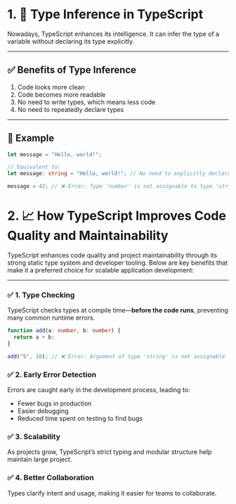 # 1. 📘 Type Inference in TypeScript

Nowadays, TypeScript enhances its intelligence. It can infer the type of a variable without declaring its type explicitly.

---

## ✅ Benefits of Type Inference

1. Code looks more clean
2. Code becomes more readable
3. No need to write types, which means less code
4. No need to repeatedly declare types

---

## 📌 Example

```ts
let message = "Hello, world!";

// Equivalent to:
let message: string = "Hello, world!"; // No need to explicitly declare type

message = 42; // ❌ Error: Type 'number' is not assignable to type 'string'
```

# 2. 📈 How TypeScript Improves Code Quality and Maintainability

TypeScript enhances code quality and project maintainability through its strong static type system and developer tooling. Below are key benefits that make it a preferred choice for scalable application development:

---

### ✅ 1. Type Checking

TypeScript checks types at compile time—**before the code runs**, preventing many common runtime errors.

```ts
function add(a: number, b: number) {
  return a + b;
}

add("5", 10); // ❌ Error: Argument of type 'string' is not assignable to parameter of type 'number'.
```

### ✅ 2. Early Error Detection

Errors are caught early in the development process, leading to:

- Fewer bugs in production
- Easier debugging
- Reduced time spent on testing to find bugs

### ✅ 3. Scalability

As projects grow, TypeScript’s strict typing and modular structure help maintain large project.

### ✅ 4. Better Collaboration

Types clarify intent and usage, making it easier for teams to collaborate.


